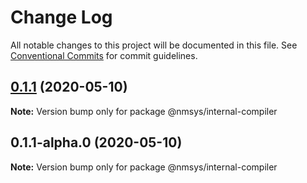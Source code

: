 # Change Log

All notable changes to this project will be documented in this file.
See [Conventional Commits](https://conventionalcommits.org) for commit guidelines.

## [0.1.1](https://github.com/kamontat/nmsys/compare/@nmsys/internal-compiler@0.1.1-alpha.0...@nmsys/internal-compiler@0.1.1) (2020-05-10)

**Note:** Version bump only for package @nmsys/internal-compiler





## 0.1.1-alpha.0 (2020-05-10)

**Note:** Version bump only for package @nmsys/internal-compiler
